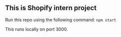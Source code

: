 ## This is Shopify intern project

Run this repo using the following command:
``npm start``

This runs locally on port 3000.
